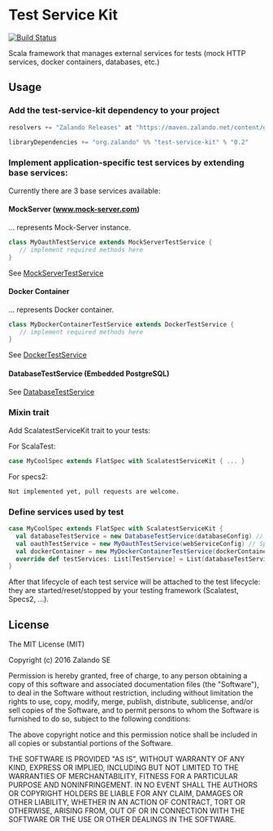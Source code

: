 Test Service Kit
================

[![Build Status](https://travis-ci.org/zalando/test-service-kit.svg?branch=master)](https://travis-ci.org/zalando/test-service-kit)

Scala framework that manages external services for tests (mock HTTP services, docker containers, databases, etc.)

## Usage
### Add the test-service-kit dependency to your project

```scala
resolvers += "Zalando Releases" at "https://maven.zalando.net/content/groups/public/content/repositories/releases"

libraryDependencies += "org.zalando" %% "test-service-kit" % "0.2"
```

### Implement application-specific test services by extending base services:

Currently there are 3 base services available:

#### MockServer (www.mock-server.com)
... represents Mock-Server instance.

```scala
class MyOauthTestService extends MockServerTestService {
   // implement required methods here
}
```
See [MockServerTestService](/src/main/scala/org/zalando/test/kit/service/MockServerTestService.scala) 

#### Docker Container
... represents Docker container.

```scala
class MyDockerContainerTestService extends DockerTestService {
   // implement required methods here
}
```
See [DockerTestService](/src/main/scala/org/zalando/test/kit/service/DockerTestService.scala)

#### DatabaseTestService (Embedded PostgreSQL)
See [DatabaseTestService](/src/main/scala/org/zalando/test/kit/service/DatabaseTestService.scala)

### Mixin trait
Add ScalatestServiceKit trait to your tests:

For ScalaTest:
```scala
case MyCoolSpec extends FlatSpec with ScalatestServiceKit { ... }
```

For specs2: 
```
Not implemented yet, pull requests are welcome.
```

### Define services used by test
```scala
case MyCoolSpec extends FlatSpec with ScalatestServiceKit {
  val databaseTestService = new DatabaseTestService(databaseConfig) // May be used directly, without extending it
  val oauthTestService = new MyOauthTestService(webServiceConfig) // Specific to your application
  val dockerContainer = new MyDockerContainerTestService(dockerContainerConfig) // Specific to your application
  override def testServices: List[TestService] = List(databaseTestService, oauthTestService)
}

```

After that lifecycle of each test service will be attached to the test lifecycle: they are started/reset/stopped by your testing framework (Scalatest, Specs2, ...). 

## License

The MIT License (MIT)

Copyright (c) 2016 Zalando SE

Permission is hereby granted, free of charge, to any person obtaining a copy
of this software and associated documentation files (the "Software"), to deal
in the Software without restriction, including without limitation the rights
to use, copy, modify, merge, publish, distribute, sublicense, and/or sell
copies of the Software, and to permit persons to whom the Software is
furnished to do so, subject to the following conditions:

The above copyright notice and this permission notice shall be included in all
copies or substantial portions of the Software.

THE SOFTWARE IS PROVIDED "AS IS", WITHOUT WARRANTY OF ANY KIND, EXPRESS OR
IMPLIED, INCLUDING BUT NOT LIMITED TO THE WARRANTIES OF MERCHANTABILITY,
FITNESS FOR A PARTICULAR PURPOSE AND NONINFRINGEMENT. IN NO EVENT SHALL THE
AUTHORS OR COPYRIGHT HOLDERS BE LIABLE FOR ANY CLAIM, DAMAGES OR OTHER
LIABILITY, WHETHER IN AN ACTION OF CONTRACT, TORT OR OTHERWISE, ARISING FROM,
OUT OF OR IN CONNECTION WITH THE SOFTWARE OR THE USE OR OTHER DEALINGS IN THE
SOFTWARE.

